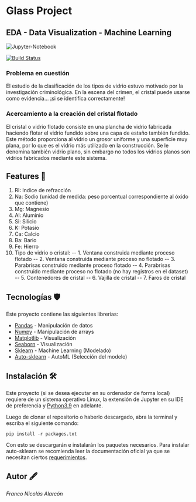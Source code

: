# Glass Project
## EDA - Data Visualization - Machine Learning

![Jupyter-Notebook](https://jupyter.org/assets/logos/rectanglelogo-greytext-orangebody-greymoons.svg)

[![Build Status](https://travis-ci.org/joemccann/dillinger.svg?branch=master)](https://travis-ci.org/joemccann/dillinger)

### Problema en cuestión
El estudio de la clasificación de los tipos de vidrio estuvo motivado por la investigación criminológica. En la escena del crimen, el cristal puede usarse como evidencia... ¡si se identifica correctamente!

### Acercamiento a la creación del cristal flotado
El cristal o vidrio flotado consiste en una plancha de vidrio fabricada haciendo flotar el vidrio fundido sobre una capa de estaño también fundido. Este método proporciona al vidrio un grosor uniforme y una superficie muy plana, por lo que es el vidrio más utilizado en la construcción. Se le denomina también vidrio plano, sin embargo no todos los vidrios planos son vidrios fabricados mediante este sistema.

## Features 👀
1. RI: Indice de refracción
3. Na: Sodio (unidad de medida: peso porcentual correspondiente al óxido que contiene)
4. Mg: Magnesio
5. Al: Aluminio
6. Si: Silicio
7. K: Potasio
8. Ca: Calcio
9. Ba: Bario
10. Fe: Hierro
11. Tipo de vidrio o cristal:
-- 1. Ventana construida mediante proceso flotado
-- 2. Ventana construida mediante proceso no flotado
-- 3. Parabrisas construido mediante proceso flotado
-- 4. Parabrisas construido mediante proceso no flotado (no hay registros en el dataset)
-- 5. Contenedores de cristal
-- 6. Vajilla de cristal
-- 7. Faros de cristal

## Tecnologías 🛡

Este proyecto contiene las siguientes librerias:
- [Pandas](https://pandas.pydata.org/) - Manipulación de datos
- [Numpy](https://numpy.org/) - Manipulación de arrays
- [Matplotlib](https://matplotlib.org/stable/index.html) - Visualización
- [Seaborn](https://seaborn.pydata.org/index.html) - Visualización
- [Sklearn](https://scikit-learn.org/stable/) - Machine Learning (Modelado)
- [Auto-sklearn](https://automl.github.io/auto-sklearn/master/index.html#) - AutoML (Selección del modelo) 

## Instalación 🛠

Este proyecto (si se desea ejecutar en su ordenador de forma local) requiere de un sistema operativo Linux, la extensión de Jupyter en su IDE de preferencia y  [Python3.9](https://www.python.org/) en adelante.

Luego de clonar el repositorio o haberlo descargado, abra la terminal y escriba el siguiente comando:

```
pip install -r packages.txt
```
Con esto se descargarán e instalarán los paquetes necesarios.
Para instalar auto-sklearn se recomienda leer la documentación oficial ya que se necesitan ciertos [requerimientos](https://automl.github.io/auto-sklearn/master/installation.html).


## Autor 🖋
*Franco Nicolás Alarcón*
